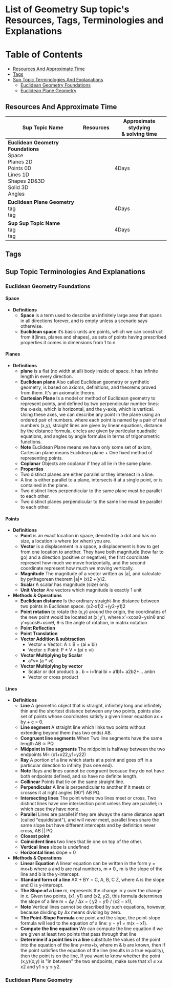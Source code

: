 # List of Geometry Sup topic's Resources, Tags, Terminologies and Explanations 

Table of Contents
================= 

- [Resources And Approximate Time](#resources-and-approximate-time)
- [Tags](#tags)
- [Sup Topic Terminologies And Explanations](#sup-topic-terminologies-and-explanations)
  * [Euclidean Geometry Foundations](#euclidean-geometry-foundations)
  * [Euclidean Plane Geometry](#euclidean-plane-geometry)
   
   

## Resources And Approximate Time

Sup Topic Name   | Resources   | Approximate stydying <br> & solving time
-------------| -------------   |-------------   
**Euclidean Geometry Foundations** <br>Space <br> Planes 2D <br> Points 0D <br> Lines 1D <br> Shapes 2D&3D <br> Solid 3D <br> Angles|[]()<br>[]()<br> | 4Days
**Euclidean Plane Geometry** <br>tag<br>tag <br>|[]()<br>[]()<br> | 4Days
**Sup Sup Topic Name**<br>tag<br>tag <br> |[]()<br>[]()<br> | 4Days

## Tags

## Sup Topic Terminologies And Explanations

### Euclidean Geometry Foundations
#### Space
  * **Definitions**
    * **Space** is a term used to describe an infinitely large area that spans in all directions forever, and is empty unless a scenario says otherwise.
    * **Euclidean space** it’s basic units are points, which we can construct from it(lines, planes and shapes), as sets of points having prescribed properties it comes in dimensions from 1 to n.
#### Planes
* **Definitions**
  * **plane** is a flat (no width at all) body inside of space. it has infinite length in every direction.
  * **Euclidean plane**  Also called Euclidean geometry or synthetic geometry, is based on axioms, definitions, and theorems proved from them. It's an axiomatic theory.
  * **Cartesian Plane** Is a model or method of Euclidean geometry to represent points, and defined by two perpendicular number lines: the x-axis, which is horizontal, and the y-axis, which is vertical. Using these axes, we can describe any point in the plane using an ordered pair of numbers. where each point is named by a pair of real numbers (x,y), straight lines are given by linear equations, distance by the distance formula, circles are given by particular quadratic equations, and angles by angle formulas in terms of trigonometric functions.
  * **Note**  Euclidean Plane means we have only some set of axiom, Cartesian plane means Euclidean plane + One fixed method of representing points.
  * **Coplanar** Objects are coplanar if they all lie in the same plane.
  * **Properties**
  * Two distinct planes are either parallel or they intersect in a line.
  * A line is either parallel to a plane, intersects it at a single point, or is contained in the plane.
  * Two distinct lines perpendicular to the same plane must be parallel to each other.
  * Two distinct planes perpendicular to the same line must be parallel to each other.
#### Points
* **Definitions**
  * **Point** is an exact location in space, denoted by a dot and has no size, a location is where (or when) you are.
  * **Vector** is a displacement in a space, a displacement is how to get from one location to another. They have both magnitude (how far to go) and a direction (positive or negative), the first coordinate represent how much we move horizontally, and the second coordinate represent how much we moving vertically.
  * **Magnitude** The magnitude of a vector written as |a|, and calculate by pythagorean theorem |a|= (x)2 +(y)2.
  * **Scalar** A scalar has magnitude (size) only.
  * **Unit Vector** Are vectors which magnitude is exactly 1 unit
* **Methods & Operations**
  * **Euclidean distance** Is the ordinary straight-line distance between two points in Euclidean space. (x2-x1)2 +(y2-y1)2 
  * **Point rotation** to rotate the (x,y) around the origin, the coordinates of the new point would be located at (x',y'), where x′=xcosθ−ysinθ and y′=ycosθ+xsinθ, θ is the angle of rotation, in matrix notation
  * **Point Reflection**
  * **Point Translation**
  * **Vector Addition & subtraction**
    * Vector ± Vector: A ± B = (ai ± bi)
    * Vector ± Point: P ± V = (pi ± vi)
  * **Vector Multiplying by Scalar**
    * a*v= (a * vi)
  * **Vector Multiplying by vector**
    * Scalar or dot product: a . b = i=1nai bi = a1b1+ a2b2+... anbn
    * Vector or cross product
#### Lines
* **Definitions**
  * **Line** A geometric object that is straight, infinitely long and infinitely thin and the shortest distance between any two points, points also set of points whose coordinates satisfy a given linear equation ax + by + c = 0.
  * **Line segment** A straight line which links two points without extending beyond them (has two ends) AB.
  * **Congruent line segments** When Two line segments have the same length AB ≅ PQ.
  * **Midpoint in line segments** The midpoint is halfway between the two endpoints M= (x1+x22,y1+y22)
  * **Ray** A portion of a line which starts at a point and goes off in a particular direction to infinity (has one end).
  * **Note** Rays and lines cannot be congruent because they do not have both endpoints defined, and so have no definite length.
  * **Collinear** Points that lie on the same straight line.
  * **Perpendicular**  A line is perpendicular to another if it meets or crosses it at right angles (90°) AB  PQ.
  * **Intersecting lines** The point where two lines meet or cross, Two distinct lines have one intersection point unless they are parallel; in which case they have none.
  * **Parallel** Lines are parallel if they are always the same distance apart (called "equidistant"), and will never meet, parallel lines share the same slope but have different intercepts and by definition never cross,  AB || PQ.
  * **Closest point**
  * **Coincident lines** two lines that lie one on top of the other.
  * **Vertical lines** slope is undefined
  * **Horizontal lines** slope = 0
* **Methods & Operations**
  * **Linear Equation** A linear equation can be written in the form y = mx+b where a and b are real numbers, m ≠ 0., m is the slope of the line and b is the y-intercept.
  * **Standard form of a line** AX + BY = C, A, B, C  Z, where A is the slope and C is y-intercept.
  * **The Slope of a Line** m, represents the change in y over the change in x. Given two points, (x1, y1) and (x2, y2), this formula determines the slope of a line m = ∆y / ∆x = ( y2 − y1) / (x2 − x1),
  * **Note**  Vertical lines cannot be described by such equations, however, because dividing by ∆x means dividing by zero.
  * **The Point-Slope Formula**  one point and the slope, the point-slope formula will lead to the equation of a line: y − y1 = m(x − x1).
  * **Compute the line equation** We can compute the line equation if we are given at least two points that pass through that line
  * **Determine if a point lies in a line** substitute the values of the point  into the equation of the line y=mx+b, where m & b are known, then If the point satisfies the equation of the line (results in a true equality), then the point is on the line, If you want to know whether the point (x,y)(x,y) is "in between" the two endpoints, make sure that  x1 ≤ x≤ x2 and y1 ≤ y ≤ y2.

### Euclidean Plane Geometry 
